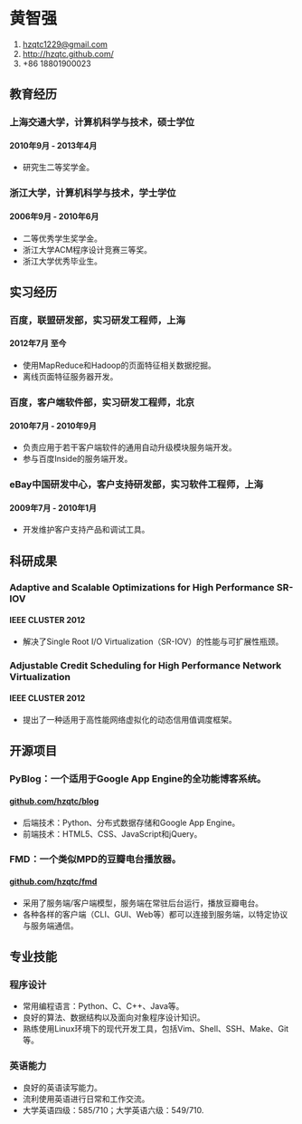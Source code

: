 # 黄智强

1. <hzqtc1229@gmail.com>
2. <http://hzqtc.github.com/>
3. +86 18801900023

## 教育经历

### 上海交通大学，计算机科学与技术，硕士学位
#### 2010年9月 - 2013年4月

* 研究生二等奖学金。

### 浙江大学，计算机科学与技术，学士学位
#### 2006年9月 - 2010年6月

* 二等优秀学生奖学金。
* 浙江大学ACM程序设计竞赛三等奖。
* 浙江大学优秀毕业生。

## 实习经历

### 百度，联盟研发部，实习研发工程师，上海
#### 2012年7月 至今

* 使用MapReduce和Hadoop的页面特征相关数据挖掘。
* 离线页面特征服务器开发。

### 百度，客户端软件部，实习研发工程师，北京
#### 2010年7月 - 2010年9月

* 负责应用于若干客户端软件的通用自动升级模块服务端开发。
* 参与百度Inside的服务端开发。

### eBay中国研发中心，客户支持研发部，实习软件工程师，上海
#### 2009年7月 - 2010年1月

* 开发维护客户支持产品和调试工具。

## 科研成果

### Adaptive and Scalable Optimizations for High Performance SR-IOV
#### IEEE CLUSTER 2012

* 解决了Single Root I/O Virtualization（SR-IOV）的性能与可扩展性瓶颈。

### Adjustable Credit Scheduling for High Performance Network Virtualization
#### IEEE CLUSTER 2012

* 提出了一种适用于高性能网络虚拟化的动态信用值调度框架。

## 开源项目

### PyBlog：一个适用于Google App Engine的全功能博客系统。
#### [github.com/hzqtc/blog](https://github.com/hzqtc/blog)

* 后端技术：Python、分布式数据存储和Google App Engine。
* 前端技术：HTML5、CSS、JavaScript和jQuery。

### FMD：一个类似MPD的豆瓣电台播放器。
#### [github.com/hzqtc/fmd](https://github.com/hzqtc/fmd)

* 采用了服务端/客户端模型，服务端在常驻后台运行，播放豆瓣电台。
* 各种各样的客户端（CLI、GUI、Web等）都可以连接到服务端，以特定协议与服务端通信。

## 专业技能

### 程序设计

* 常用编程语言：Python、C、C++、Java等。
* 良好的算法、数据结构以及面向对象程序设计知识。
* 熟练使用Linux环境下的现代开发工具，包括Vim、Shell、SSH、Make、Git等。

### 英语能力

* 良好的英语读写能力。
* 流利使用英语进行日常和工作交流。
* 大学英语四级：585/710；大学英语六级：549/710.
